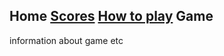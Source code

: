 ## Home [Scores](https://hydra19.github.io/Scores.html) [How to play](https://hydra19.github.io/HowToPlay.html) Game

<p> information about game etc </p>
